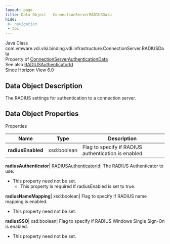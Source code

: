 ```yaml
---
layout: page
title: Data Object - ConnectionServerRADIUSData
hide:
 #- navigation
 - toc
---
```






Java Class
    com.vmware.vdi.vlsi.binding.vdi.infrastructure.ConnectionServer.RADIUSData  
Property of
     [ConnectionServerAuthenticationData](vdi.infrastructure.ConnectionServer.AuthenticationData.md#field_detail)  
See also
     [RADIUSAuthenticatorId](vdi.entity.RADIUSAuthenticatorId.md)  
Since 
    Horizon View 6.0

## Data Object Description 

The RADIUS settings for authentication to a connection server. 

## Data Object Properties

Properties

Name |  Type |  Description   
---|---|---  
**radiusEnabled**|  xsd:boolean|  Flag to specify if RADIUS authentication is enabled.   
  
**radiusAuthenticator**| [RADIUSAuthenticatorId](vdi.entity.RADIUSAuthenticatorId.md)|  The RADIUS Authenticator to use.   


* This property need not be set.
  * This property is required if radiusEnabled is set to true.

  
**radiusNameMapping**|  xsd:boolean|  Flag to specify if RADIUS name mapping is enabled.   


* This property need not be set.

  
**radiusSSO**|  xsd:boolean|  Flag to specify if RADIUS Windows Single Sign-On is enabled.   


* This property need not be set.

  
  
  
   
  
  

